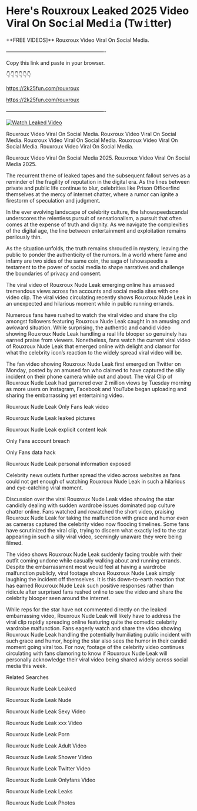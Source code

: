 # Here's Rouxroux Leaked 2025 Video Viral On Soc𝚒al Med𝚒a (Tw𝚒tter)

++FREE VIDEOS]** Rouxroux Video Viral On Social Media.

———————————————————-

Copy this link and paste in your browser.

👇👇👇👇👇👇

https://2k25fun.com/rouxroux

https://2k25fun.com/rouxroux

———————————————————-

[![Watch Leaked Video](https://miro.medium.com/v2/resize:fit:828/format:webp/1*cilzJN44JGOrTw9NJCrNHA.gif "Watch Leaked Video")](https://2k25fun.com/rouxroux)

Rouxroux Video Viral On Social Media. Rouxroux Video Viral On Social Media. Rouxroux Video Viral On Social Media. Rouxroux Video Viral On Social Media. Rouxroux Video Viral On Social Media.

Rouxroux Video Viral On Social Media 2025. Rouxroux Video Viral On Social Media 2025.

The recurrent theme of leaked tapes and the subsequent fallout serves as a reminder of the fragility of reputation in the digital era. As the lines between private and public life continue to blur, celebrities like Prison Officerfind themselves at the mercy of internet chatter, where a rumor can ignite a firestorm of speculation and judgment.

In the ever evolving landscape of celebrity culture, the Ishowspeedscandal underscores the relentless pursuit of sensationalism, a pursuit that often comes at the expense of truth and dignity. As we navigate the complexities of the digital age, the line between entertainment and exploitation remains perilously thin.

As the situation unfolds, the truth remains shrouded in mystery, leaving the public to ponder the authenticity of the rumors. In a world where fame and infamy are two sides of the same coin, the saga of Ishowspeedis a testament to the power of social media to shape narratives and challenge the boundaries of privacy and consent.

The viral video of Rouxroux Nude Leak emerging online has amassed tremendous views across fan accounts and social media sites with one video clip. The viral video circulating recently shows Rouxroux Nude Leak in an unexpected and hilarious moment while in public running errands.

Numerous fans have rushed to watch the viral video and share the clip amongst followers featuring Rouxroux Nude Leak caught in an amusing and awkward situation. While surprising, the authentic and candid video showing Rouxroux Nude Leak handling a real life blooper so genuinely has earned praise from viewers. Nonetheless, fans watch the current viral video of Rouxroux Nude Leak that emerged online with delight and clamor for what the celebrity icon’s reaction to the widely spread viral video will be.

The fan video showing Rouxroux Nude Leak first emerged on Twitter on Monday, posted by an amused fan who claimed to have captured the silly incident on their phone camera while out and about. The viral Clip of Rouxroux Nude Leak had garnered over 2 million views by Tuesday morning as more users on Instagram, Facebook and YouTube began uploading and sharing the embarrassing yet entertaining video.

Rouxroux Nude Leak Only Fans leak video

Rouxroux Nude Leak leaked pictures

Rouxroux Nude Leak explicit content leak

Only Fans account breach

Only Fans data hack

Rouxroux Nude Leak personal information exposed

Celebrity news outlets further spread the video across websites as fans could not get enough of watching Rouxroux Nude Leak in such a hilarious and eye-catching viral moment.

Discussion over the viral Rouxroux Nude Leak video showing the star candidly dealing with sudden wardrobe issues dominated pop culture chatter online. Fans watched and rewatched the short video, praising Rouxroux Nude Leak for taking the malfunction with grace and humor even as cameras captured the celebrity video now flooding timelines. Some fans have scrutinized the viral clip, trying to discern what exactly led to the star appearing in such a silly viral video, seemingly unaware they were being filmed.

The video shows Rouxroux Nude Leak suddenly facing trouble with their outfit coming undone while casually walking about and running errands. Despite the embarrassment most would feel at having a wardrobe malfunction publicly, viral footage shows Rouxroux Nude Leak simply laughing the incident off themselves. It is this down-to-earth reaction that has earned Rouxroux Nude Leak such positive responses rather than ridicule after surprised fans rushed online to see the video and share the celebrity blooper seen around the internet.

While reps for the star have not commented directly on the leaked embarrassing video, Rouxroux Nude Leak will likely have to address the viral clip rapidly spreading online featuring quite the comedic celebrity wardrobe malfunction. Fans eagerly watch and share the video showing Rouxroux Nude Leak handling the potentially humiliating public incident with such grace and humor, hoping the star also sees the humor in their candid moment going viral too. For now, footage of the celebrity video continues circulating with fans clamoring to know if Rouxroux Nude Leak will personally acknowledge their viral video being shared widely across social media this week.

Related Searches

Rouxroux Nude Leak Leaked

Rouxroux Nude Leak Nude

Rouxroux Nude Leak Sexy Video

Rouxroux Nude Leak xxx Video

Rouxroux Nude Leak Porn

Rouxroux Nude Leak Adult Video

Rouxroux Nude Leak Shower Video

Rouxroux Nude Leak Twitter Video

Rouxroux Nude Leak Onlyfans Video

Rouxroux Nude Leak Leaks

Rouxroux Nude Leak Photos